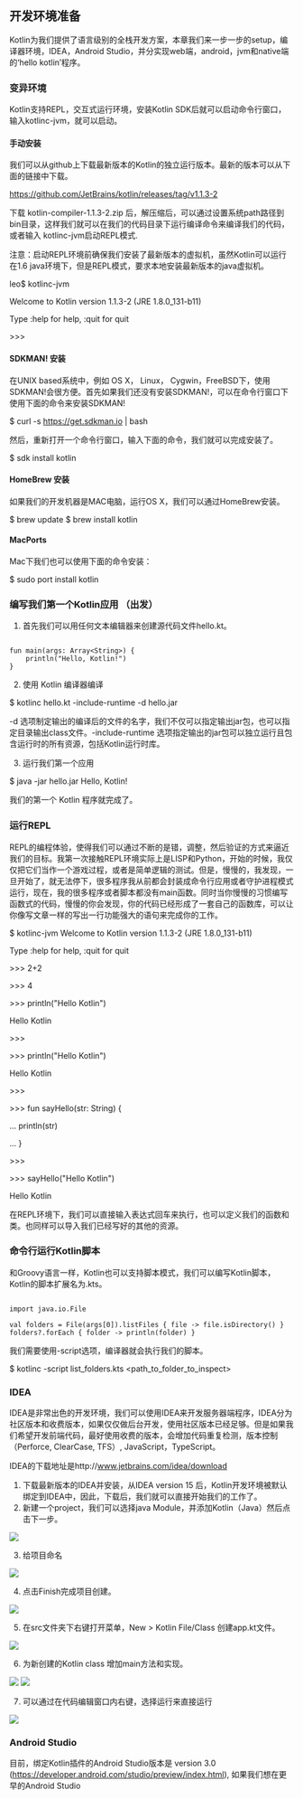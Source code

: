
## 开发环境准备

Kotlin为我们提供了语言级别的全栈开发方案，本章我们来一步一步的setup，编译器环境，IDEA，Android Studio，并分实现web端，android，jvm和native端的‘hello kotlin’程序。

### 变异环境

Kotlin支持REPL，交互式运行环境，安装Kotlin SDK后就可以启动命令行窗口，输入kotlinc-jvm，就可以启动。

#### 手动安装

我们可以从github上下载最新版本的Kotlin的独立运行版本。最新的版本可以从下面的链接中下载。

https://github.com/JetBrains/kotlin/releases/tag/v1.1.3-2

下载 kotlin-compiler-1.1.3-2.zip 后，解压缩后，可以通过设置系统path路径到bin目录，这样我们就可以在我们的代码目录下运行编译命令来编译我们的代码，或者输入 kotlinc-jvm启动REPL模式.

注意：启动REPL环境前确保我们安装了最新版本的虚拟机，虽然Kotlin可以运行在1.6 java环境下，但是REPL模式，要求本地安装最新版本的java虚拟机。

leo$ kotlinc-jvm

Welcome to Kotlin version 1.1.3-2 (JRE 1.8.0_131-b11)

Type :help for help, :quit for quit

&gt;&gt;&gt; 

#### SDKMAN! 安装

在UNIX based系统中，例如 OS X， Linux， Cygwin，FreeBSD下，使用SDKMAN!会很方便。首先如果我们还没有安装SDKMAN!，可以在命令行窗口下使用下面的命令来安装SDKMAN!

$ curl -s https://get.sdkman.io | bash

然后，重新打开一个命令行窗口，输入下面的命令，我们就可以完成安装了。

$ sdk install kotlin

#### HomeBrew 安装

如果我们的开发机器是MAC电脑，运行OS X，我们可以通过HomeBrew安装。

$ brew update
$ brew install kotlin

#### MacPorts

Mac下我们也可以使用下面的命令安装：

$ sudo port install kotlin

### 编写我们第一个Kotlin应用 （出发）

1. 首先我们可以用任何文本编辑器来创建源代码文件hello.kt。

<pre><code>
fun main(args: Array&lt;String&gt;) {
    println("Hello, Kotlin!")
}
</code></pre>

2. 使用 Kotlin 编译器编译

$ kotlinc hello.kt -include-runtime -d hello.jar

-d 选项制定输出的编译后的文件的名字，我们不仅可以指定输出jar包，也可以指定目录输出class文件。-include-runtime 选项指定输出的jar包可以独立运行且包含运行时的所有资源，包括Kotlin运行时库。

3. 运行我们第一个应用

$ java -jar hello.jar 
Hello, Kotlin!

我们的第一个 Kotlin 程序就完成了。

### 运行REPL

REPL的编程体验，使得我们可以通过不断的是错，调整，然后验证的方式来逼近我们的目标。我第一次接触REPL环境实际上是LISP和Python，开始的时候，我仅仅把它们当作一个游戏过程，或者是简单逻辑的测试。但是，慢慢的，我发现，一旦开始了，就无法停下，很多程序我从前都会封装成命令行应用或者守护进程模式运行，现在，我的很多程序或者脚本都没有main函数。同时当你慢慢的习惯编写函数式的代码，慢慢的你会发现，你的代码已经形成了一套自己的函数库，可以让你像写文章一样的写出一行功能强大的语句来完成你的工作。

$ kotlinc-jvm
Welcome to Kotlin version 1.1.3-2 (JRE 1.8.0_131-b11)

Type :help for help, :quit for quit

&gt;&gt;&gt; 2+2

&gt;&gt;&gt; 4

&gt;&gt;&gt; println("Hello Kotlin")

Hello Kotlin

&gt;&gt;&gt;

&gt;&gt;&gt; println("Hello Kotlin")

Hello Kotlin

&gt;&gt;&gt;

&gt;&gt;&gt; fun sayHello(str: String) {

...     println(str)

... }

&gt;&gt;&gt; 

&gt;&gt;&gt; sayHello("Hello Kotlin")

Hello Kotlin

在REPL环境下，我们可以直接输入表达式回车来执行，也可以定义我们的函数和类。也同样可以导入我们已经写好的其他的资源。

### 命令行运行Kotlin脚本

和Groovy语言一样，Kotlin也可以支持脚本模式，我们可以编写Kotlin脚本，Kotlin的脚本扩展名为.kts。 

<pre><code>
import java.io.File

val folders = File(args[0]).listFiles { file -> file.isDirectory() }
folders?.forEach { folder -> println(folder) }
</code></pre>

我们需要使用-script选项，编译器就会执行我们的脚本。

$ kotlinc -script list_folders.kts &lt;path_to_folder_to_inspect&gt;

### IDEA

IDEA是非常出色的开发环境，我们可以使用IDEA来开发服务器端程序，IDEA分为社区版本和收费版本，如果仅仅做后台开发，使用社区版本已经足够。但是如果我们希望开发前端代码，最好使用收费的版本，会增加代码重复检测，版本控制（Perforce, ClearCase, TFS）, JavaScript，TypeScript。

IDEA的下载地址是http://www.jetbrains.com/idea/download

1. 下载最新版本的IDEA并安装，从IDEA version 15 后，Kotlin开发环境被默认绑定到IDEA中，因此，下载后，我们就可以直接开始我们的工作了。
2. 新建一个project，我们可以选择java Module，并添加Kotlin（Java）然后点击下一步。

<img src="./images/new_project_step1.png"/>

3. 给项目命名

<img src="./images/project_name.png"/>

4. 点击Finish完成项目创建。

<img src="./images/folders.png"/>

5. 在src文件夹下右键打开菜单，New &gt; Kotlin File/Class 创建app.kt文件。

<img src="./images/new_file.png"/>

6. 为新创建的Kotlin class 增加main方法和实现。

<img src="./images/main.png"/>
<img src="./images/hello_world.png"/>

7. 可以通过在代码编辑窗口内右键，选择运行来直接运行

<img src="./images/run_window.png"/>

### Android Studio

目前，绑定Kotlin插件的Android Studio版本是 version 3.0 (https://developer.android.com/studio/preview/index.html), 如果我们想在更早的Android Studio
